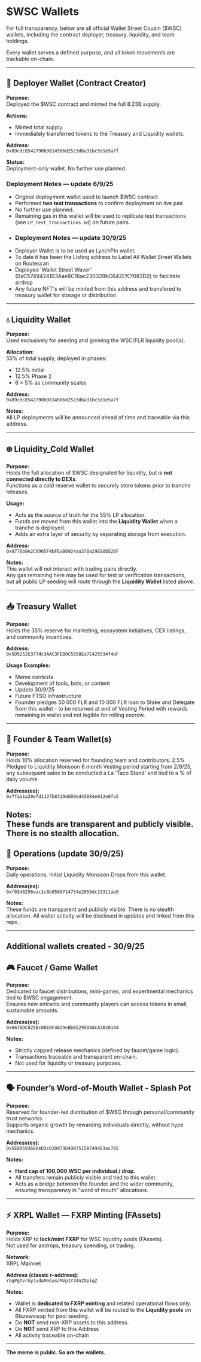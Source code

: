 # $WSC Wallets

For full transparency, below are all official Wallet Street Cousin ($WSC) wallets, including the contract deployer, treasury, liquidity, and team holdings.

Every wallet serves a defined purpose, and all token movements are trackable on-chain.

---

## 🧱 Deployer Wallet (Contract Creator)

**Purpose:**  
Deployed the $WSC contract and minted the full 8.23B supply.

**Actions:**  
- Minted total supply.  
- Immediately transferred tokens to the Treasury and Liquidity wallets.  

**Address:**  
`0x89cdc8542790b9814566d2523dba31bc5d1e5a7f`

**Status:**  
Deployment-only wallet. No further use planned.

### Deployment Notes — update 6/9/25
- Original deployment wallet used to launch $WSC contract.  
- Performed **two test transactions** to confirm deployment on live pair.  
- No further use planned.  
- Remaining gas in this wallet will be used to replicate test transactions (see `LP_Test_Transactions.md`) on future pairs.
- ### Deployment Notes — update 30/9/25
- Deployer Wallet is to be used as LynchPin wallet.
- To date it has been the Listing address to Label All Wallet Street Wallets on Routescan
- Deployed 'Wallet Street Waver' (0xC5749424103Aae8C16ac230329bC642EfCf083D2) to facilitate airdrop
- Any future NFT's will be minted from this address and transfered to treasury wallet for storage or distribution

---

## 💧 Liquidity Wallet

**Purpose:**  
Used exclusively for seeding and growing the WSC/FLR liquidity pool(s).

**Allocation:**  
55% of total supply, deployed in phases:  
- 12.5% initial  
- 12.5% Phase 2  
- 6 × 5% as community scales  

**Address:**  
`0x89cdc8542790b9814566d2523dba31bc5d1e5a7f`

**Notes:**  
All LP deployments will be announced ahead of time and traceable via this address.

---

## ❄️ Liquidity_Cold Wallet

**Purpose:**  
Holds the full allocation of $WSC designated for liquidity, but is **not connected directly to DEXs**.  
Functions as a cold reserve wallet to securely store tokens prior to tranche releases.

**Usage:**  
- Acts as the source of truth for the 55% LP allocation.  
- Funds are moved from this wallet into the **Liquidity Wallet** when a tranche is deployed.  
- Adds an extra layer of security by separating storage from execution.  

**Address:**  
`0x8778b9e2C6905F4bFEaB6924aa37Ba29E88b526F`

**Notes:**  
This wallet will not interact with trading pairs directly.  
Any gas remaining here may be used for test or verification transactions, but all public LP seeding will route through the **Liquidity Wallet** listed above.  

---

## 📥 Treasury Wallet

**Purpose:**  
Holds the 35% reserve for marketing, ecosystem initiatives, CEX listings, and community incentives.

**Address:**  
`0x5D5252E377dc3AAC3FEB0C5858Ea7E425534f4aF`

**Usage Examples:**  
- Meme contests    
- Development of tools, bots, or content
- Update 30/9/25
- Future FTSO infrastructure
- Founder pledges 50 000 FLR and 10 000 FLR loan to Stake and Delegate from this wallet - to be returned at end of Vesting Period with rewards remaining in wallet and not legible for rolling escrow.

---

## 🔐 Founder & Team Wallet(s)

**Purpose:**  
Holds 10% allocation reserved for founding team and contributors.
2.5% Pledged to Liquidity Monsoon
6 month Vesting period starting from 2/9/25, any subsequent sales to be conducted a La 'Taco Stand' and tied to a % of daily volume

**Address(es):**  
`0x7faa1a20efd1127b8319dd09ed45884e012e8fa5`

**Notes:**  
These funds are transparent and publicly visible. There is no stealth allocation.
---
## 🔐 Operations (update 30/9/25)

**Purpose:**  
Daily operations, Initial Liquidity Monsoon Drops from this wallet.

**Address(es):**  
`0xf6548256eac1c8b8580714754e2055dc19311ae0`

**Notes:**  
These funds are transparent and publicly visible. There is no stealth allocation.
All wallet activity will be disclosed in updates and linked from this repo.

---
Additional wallets created - 30/9/25
---

## 🎮 Faucet / Game Wallet  

**Purpose:**  
Dedicated to faucet distributions, mini-games, and experimental mechanics tied to $WSC engagement.  
Ensures new entrants and community players can access tokens in small, sustainable amounts.  

**Address(es):**  
`0x6676DC025Bc08E0C4829eBbB529504dcA3B20184`  

**Notes:**  
- Strictly capped release mechanics (defined by faucet/game logic).  
- Transactions traceable and transparent on-chain.  
- Not used for liquidity or treasury purposes.  

---

## 🗣️ Founder’s Word-of-Mouth Wallet   - Splash Pot

**Purpose:**  
Reserved for founder-led distribution of $WSC through personal/community trust networks.  
Supports organic growth by rewarding individuals directly, without hype mechanics.  

**Address(es):**  
`0x5E89593680eD3c020d73D49B7515A749483ac705`  

**Notes:**  
- **Hard cap of 100,000 WSC per individual / drop.**  
- All transfers remain publicly visible and tied to this wallet.  
- Acts as a bridge between the founder and the wider community, ensuring transparency in “word of mouth” allocations.  

---

## ⚡ XRPL Wallet — FXRP Minting (FAssets)

**Purpose:**  
Holds XRP to **lock/mint FXRP** for WSC liquidity pools (FAssets).  
Not used for airdrops, treasury spending, or trading.

**Network:**  
XRPL Mainnet

**Address (classic r-address):**  
`rGqPgTvrGyJudaMnGascMVp1Y34nZDpiqZ`


**Notes:**  
- Wallet is **dedicated to FXRP minting** and related operational flows only.  
- All FXRP minted from this wallet will be routed to the **Liquidity pools** on Blazewswap for pool seeding.  
- Do **NOT** send non-XRP assets to this address.
- Do **NOT** send XRP to this Address   
- All activity traceable on-chain

---

**The meme is public. So are the wallets.**
